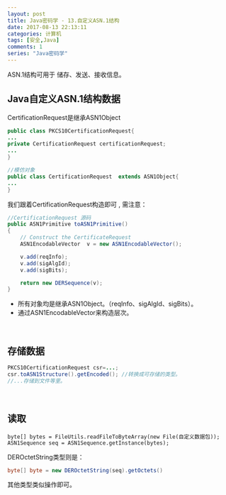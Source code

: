 ```yaml
---
layout: post
title: Java密码学 - 13.自定义ASN.1结构
date: 2017-08-13 22:13:11
categories: 计算机
tags: [安全,Java]
comments: 1
series: "Java密码学"
---
```


ASN.1结构可用于 储存、发送、接收信息。

## Java自定义ASN.1结构数据

CertificationRequest是继承ASN1Object

```java
public class PKCS10CertificationRequest{
...
private CertificationRequest certificationRequest;
...
}

//模仿对象
public class CertificationRequest  extends ASN1Object{
...      
}
```


我们跟着CertificationRequest构造即可 , 需注意：

```java
//CertificationRequest 源码
public ASN1Primitive toASN1Primitive()
{
    // Construct the CertificateRequest
    ASN1EncodableVector  v = new ASN1EncodableVector();

    v.add(reqInfo);
    v.add(sigAlgId);
    v.add(sigBits);

    return new DERSequence(v);
}
```
- 所有对象均是继承ASN1Object。（reqInfo、sigAlgId、sigBits）。
- 通过ASN1EncodableVector来构造层次。

<br>

## 存储数据


```java
PKCS10CertificationRequest csr=...;
csr.toASN1Structure().getEncoded(); //转换成可存储的类型。
//...存储到文件等里。
```
<br>

## 读取


```
byte[] bytes = FileUtils.readFileToByteArray(new File(自定义数据包));
ASN1Sequence seq = ASN1Sequence.getInstance(bytes);
```

DEROctetString类型则是：
```java
byte[] byte = new DEROctetString(seq).getOctets()
```

其他类型类似操作即可。
